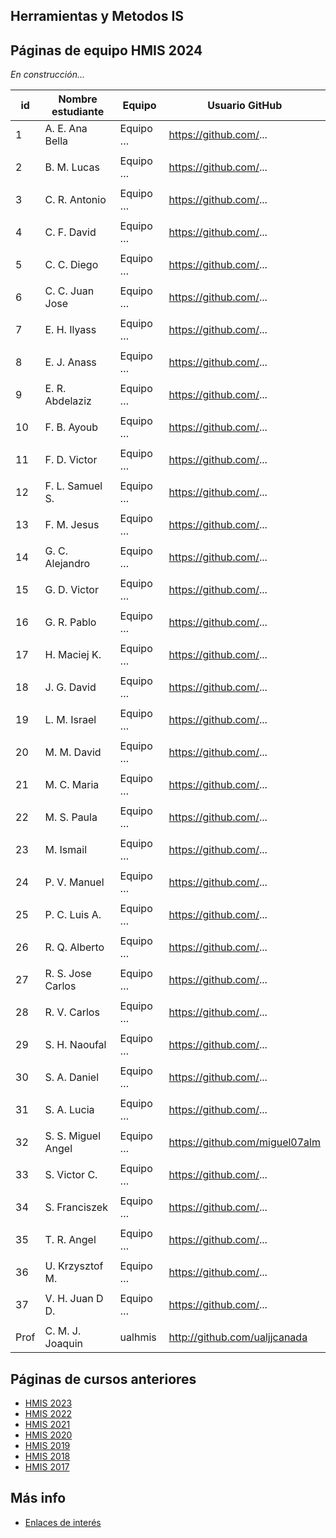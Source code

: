 ## Herramientas y Metodos IS

## Páginas de equipo HMIS 2024

_En construcción..._

| id | Nombre estudiante | Equipo | Usuario GitHub |
|----|--------------------|--------|----------------| 
1	|	A. E. Ana Bella	|	Equipo …	|	https://github.com/...  	| | | | |
| | | | |
2	|	B. M. Lucas	|	Equipo …	|	https://github.com/...  	| | | | |
| | | | |
3	|	C. R. Antonio	|	Equipo …	|	https://github.com/...  	| | | | |
| | | | |
4	|	C. F. David	|	Equipo …	|	https://github.com/...  	| | | | |
| | | | |
5	|	C. C. Diego	|	Equipo …	|	https://github.com/...  	| | | | |
| | | | |
6	|	C. C. Juan Jose	|	Equipo …	|	https://github.com/...  	| | | | |
| | | | |
7	|	E. H. Ilyass	|	Equipo …	|	https://github.com/...  	| | | | |
| | | | |
8	|	E. J. Anass	|	Equipo …	|	https://github.com/...  	| | | | |
| | | | |
9	|	E. R. Abdelaziz	|	Equipo …	|	https://github.com/...  	| | | | |
| | | | |
10	|	F. B. Ayoub	|	Equipo …	|	https://github.com/...  	| | | | |
| | | | |
11	|	F. D. Victor	|	Equipo …	|	https://github.com/...  	| | | | |
| | | | |
12	|	F. L. Samuel S.	|	Equipo …	|	https://github.com/...  	| | | | |
| | | | |
13	|	F. M. Jesus	|	Equipo …	|	https://github.com/...  	| | | | |
| | | | |
14	|	G. C. Alejandro	|	Equipo …	|	https://github.com/...  	| | | | |
| | | | |
15	|	G. D. Victor	|	Equipo …	|	https://github.com/...  	| | | | |
| | | | |
16	|	G. R. Pablo	|	Equipo …	|	https://github.com/...  	| | | | |
| | | | |
17	|	H. Maciej K.	|	Equipo …	|	https://github.com/...  	| | | | |
| | | | |
18	|	J. G. David	|	Equipo …	|	https://github.com/...  	| | | | |
| | | | |
19	|	L. M. Israel	|	Equipo …	|	https://github.com/...  	| | | | |
| | | | |
20	|	M. M. David	|	Equipo …	|	https://github.com/...  	| | | | |
| | | | |
21	|	M. C. Maria	|	Equipo …	|	https://github.com/...  	| | | | |
| | | | |
22	|	M. S. Paula	|	Equipo …	|	https://github.com/...  	| | | | |
| | | | |
23	|	M. Ismail	|	Equipo …	|	https://github.com/...  	| | | | |
| | | | |
24	|	P. V. Manuel	|	Equipo …	|	https://github.com/...  	| | | | |
| | | | |
25	|	P. C. Luis A.	|	Equipo …	|	https://github.com/...  	| | | | |
| | | | |
26	|	R. Q. Alberto	|	Equipo …	|	https://github.com/...  	| | | | |
| | | | |
27	|	R. S. Jose Carlos	|	Equipo …	|	https://github.com/...  	| | | | |
| | | | |
28	|	R. V. Carlos	|	Equipo …	|	https://github.com/...  	| | | | |
| | | | |
29	|	S. H. Naoufal	|	Equipo …	|	https://github.com/...  	| | | | |
| | | | |
30	|	S. A. Daniel	|	Equipo …	|	https://github.com/...  	| | | | |
| | | | |
31	|	S. A. Lucia	|	Equipo …	|	https://github.com/...  	| | | | |
| | | | |
32	|	S. S. Miguel Angel	|	Equipo …	| https://github.com/miguel07alm 	| | | | |
| | | | |
33	|	S. Victor C.	|	Equipo …	|	https://github.com/...  	| | | | |
| | | | |
34	|	S. Franciszek	|	Equipo …	|	https://github.com/...  	| | | | |
| | | | |
35	|	T. R. Angel	|	Equipo …	|	https://github.com/...  	| | | | |
| | | | |
36	|	U. Krzysztof M.	|	Equipo …	|	https://github.com/...  	| | | | |
| | | | |
37	|	V. H. Juan D D.	|	Equipo …	|	https://github.com/...  	| | | | |
| | | | |
Prof | C. M. J. Joaquin | ualhmis | http://github.com/ualjjcanada  | | | | |


## Páginas de cursos anteriores
* [HMIS 2023](index2023.md)
* [HMIS 2022](index2022.md)
* [HMIS 2021](index2021.md)
* [HMIS 2020](index2020.md)
* [HMIS 2019](index2019.md)
* [HMIS 2018](index2018.md)
* [HMIS 2017](index2017.md)

## Más info
* [Enlaces de interés](enlaces.md)
